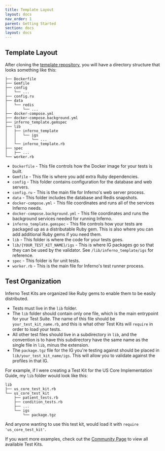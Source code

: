 ```yaml
---
title: Template Layout
layout: docs
nav_order: 1
parent: Getting Started
section: docs
layout: docs
---
```

## Template Layout
After cloning the [template repository](https://github.com/inferno-framework/inferno-template), you will have a directory structure that
looks something like this:
```
├── Dockerfile
├── Gemfile
├── config
│   └── ...
├── config.ru
├── data
│   └── redis
│       └── ...
├── docker-compose.yml
├── docker-compose.background.yml
├── inferno_template.gemspec
├── lib
│   ├── inferno_template
│   │   └── igs
│   │       └── ...
│   └── inferno_template.rb
├── spec
│   ├── ...
└── worker.rb
```
- `Dockerfile` - This file controls how the Docker image for your tests is built.
- `Gemfile` - This file is where you add extra Ruby dependencies.
- `config` - This folder contains configuration for the database and web
  servers.
- `config.ru` - This is the main file for Inferno's web server process.
- `data` - This folder includes the database and Redis snapshots.
- `docker-compose.yml` - This file coordinates and runs all of the services Inferno
  needs.
- `docker-compose.background.yml` - This file coordinates and runs the background
  services needed for running Inferno.
- `inferno_template.gemspec` - This file controls how your tests are packaged
  up as a distributable Ruby gem. This is also where you can add additional Ruby
  gems if you need them.
- `lib` - This folder is where the code for your tests goes.
- `lib/{YOUR_TEST_KIT_NAME}/igs` - This is where IG packages go so that they can
  be used by the validator. See `/lib/inferno_template/igs` for reference.
- `spec` - This folder is for unit tests.
- `worker.rb` - This is the main file for Inferno's test runner process.

## Test Organization
Inferno Test Kits are organized like Ruby gems to enable them to be easily
distributed.
- Tests must live in the `lib` folder.
- The `lib` folder should contain only one file, which is the main entrypoint
  for your Test Suite. The name of this file should be `your_test_kit_name.rb`,
  and this is what other Test Kits will `require` in order to load your tests.
- All other test files should live in a subdirectory in `lib`, and
  the convention is to have this subdirectory have the same name as the single file in `lib`,
  minus the extension.
- The `package.tgz` file for the IG you're testing against should be placed in
  `lib/your_test_kit_name/igs`. This will allow you to validate against the
  profiles in that IG.

For example, if I were creating a Test Kit for the US Core Implementation Guide,
my `lib` folder would look like this:
```
lib
├── us_core_test_kit.rb
└── us_core_test_kit
    ├── patient_tests.rb
    ├── condition_tests.rb
    ├── ...
    └── igs
        └── package.tgz
```
And anyone wanting to use this test kit, would load it with `require
'us_core_test_kit'`.

If you want more examples, check out the [Community Page](/inferno-core/available-test-kits) to view all available Test Kits.

